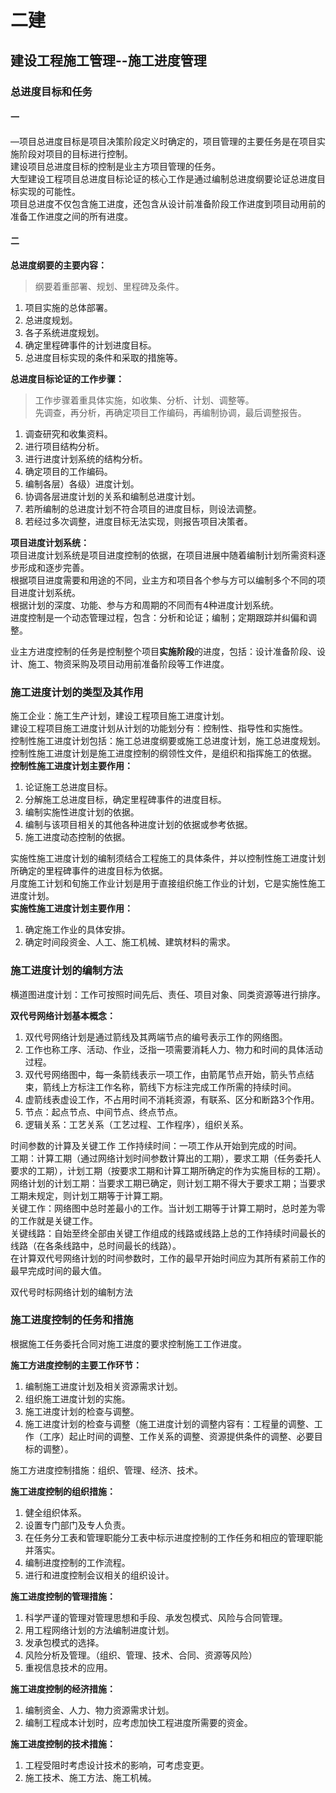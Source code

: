 # 二建

## 建设工程施工管理--施工进度管理

### 总进度目标和任务
#### 一
—项目总进度目标是项目决策阶段定义时确定的，项目管理的主要任务是在项目实施阶段对项目的目标进行控制。  
建设项目总进度目标的控制是业主方项目管理的任务。  
大型建设工程项目总进度目标论证的核心工作是通过编制总进度纲要论证总进度目标实现的可能性。  
项目总进度不仅包含施工进度，还包含从设计前准备阶段工作进度到项目动用前的准备工作进度之间的所有进度。

#### 二
**总进度纲要的主要内容：**  
> 纲要着重部署、规划、里程碑及条件。  
1. 项目实施的总体部署。  
2. 总进度规划。  
3. 各子系统进度规划。  
4. 确定里程碑事件的计划进度目标。  
5. 总进度目标实现的条件和采取的措施等。

**总进度目标论证的工作步骤：**  
> 工作步骤着重具体实施，如收集、分析、计划、调整等。  
> 先调查，再分析，再确定项目工作编码，再编制协调，最后调整报告。  
1. 调查研究和收集资料。  
2. 进行项目结构分析。  
3. 进行进度计划系统的结构分析。  
4. 确定项目的工作编码。  
5. 编制各层）各级）进度计划。  
6. 协调各层进度计划的关系和编制总进度计划。  
7. 若所编制的总进度计划不符合项目的进度目标，则设法调整。  
8. 若经过多次调整，进度目标无法实现，则报告项目决策者。  

**项目进度计划系统：**  
项目进度计划系统是项目进度控制的依据，在项目进展中随着编制计划所需资料逐步形成和逐步完善。  
根据项目进度需要和用途的不同，业主方和项目各个参与方可以编制多个不同的项目进度计划系统。  
根据计划的深度、功能、参与方和周期的不同而有4种进度计划系统。  
进度控制是一个动态管理过程，包含：分析和论证；编制；定期跟踪并纠偏和调整。  

业主方进度控制的任务是控制整个项目**实施阶段**的进度，包括：设计准备阶段、设计、施工、物资采购及项目动用前准备阶段等工作进度。  

### 施工进度计划的类型及其作用

施工企业：施工生产计划，建设工程项目施工进度计划。  
建设工程项目施工进度计划从计划的功能划分有：控制性、指导性和实施性。  
控制性施工进度计划包括：施工总进度纲要或施工总进度计划，施工总进度规划。  
控制性施工进度计划是施工进度控制的纲领性文件，是组织和指挥施工的依据。  
**控制性施工进度计划主要作用：**
1. 论证施工总进度目标。  
2. 分解施工总进度目标，确定里程碑事件的进度目标。  
3. 编制实施性进度计划的依据。  
4. 编制与该项目相关的其他各种进度计划的依据或参考依据。  
5. 施工进度动态控制的依据。

实施性施工进度计划的编制须结合工程施工的具体条件，并以控制性施工进度计划所确定的里程碑事件的进度目标为依据。  
月度施工计划和旬施工作业计划是用于直接组织施工作业的计划，它是实施性施工进度计划。  
**实施性施工进度计划主要作用：**  
1. 确定施工作业的具体安排。
2. 确定时间段资金、人工、施工机械、建筑材料的需求。  

### 施工进度计划的编制方法  

横道图进度计划：工作可按照时间先后、责任、项目对象、同类资源等进行排序。  

**双代号网络计划基本概念：**    
1. 双代号网络计划是通过箭线及其两端节点的编号表示工作的网络图。 
2. 工作也称工序、活动、作业，泛指一项需要消耗人力、物力和时间的具体活动过程。  
3. 双代号网络图中，每一条箭线表示一项工作，由箭尾节点开始，箭头节点结束，箭线上方标注工作名称，箭线下方标注完成工作所需的持续时间。  
4. 虚箭线表虚设工作，不占用时间不消耗资源，有联系、区分和断路3个作用。  
5. 节点：起点节点、中间节点、终点节点。    
6. 逻辑关系：工艺关系（工艺过程、工作程序），组织关系。  

时间参数的计算及关键工作
工作持续时间：一项工作从开始到完成的时间。  
工期：计算工期（通过网络计划时间参数计算出的工期），要求工期（任务委托人要求的工期），计划工期（按要求工期和计算工期所确定的作为实施目标的工期）。  
网络计划的计划工期：当要求工期已确定，则计划工期不得大于要求工期；当要求工期未规定，则计划工期等于计算工期。  
关键工作：网络图中总时差最小的工作。当计划工期等于计算工期时，总时差为零的工作就是关键工作。    
关键线路：自始至终全部由关键工作组成的线路或线路上总的工作持续时间最长的线路（在各条线路中，总时间最长的线路）。  
在计算双代号网络计划的时间参数时，工作的最早开始时间应为其所有紧前工作的最早完成时间的最大值。  

双代号时标网络计划的编制方法

### 施工进度控制的任务和措施  

根据施工任务委托合同对施工进度的要求控制施工工作进度。  

**施工方进度控制的主要工作环节：**  
1. 编制施工进度计划及相关资源需求计划。  
2. 组织施工进度计划的实施。  
3. 施工进度计划的检查与调整。  
4. 施工进度计划的检查与调整（施工进度计划的调整内容有：工程量的调整、工作（工序）起止时间的调整、工作关系的调整、资源提供条件的调整、必要目标的调整）。    

施工方进度控制措施：组织、管理、经济、技术。  

**施工进度控制的组织措施：**  
1. 健全组织体系。  
2. 设置专门部门及专人负责。  
3. 在任务分工表和管理职能分工表中标示进度控制的工作任务和相应的管理职能并落实。  
4. 编制进度控制的工作流程。  
5. 进行和进度控制会议相关的组织设计。  

**施工进度控制的管理措施：**  
1. 科学严谨的管理对管理思想和手段、承发包模式、风险与合同管理。  
2. 用工程网络计划的方法编制进度计划。  
3. 发承包模式的选择。  
4. 风险分析及管理。（组织、管理、技术、合同、资源等风险）  
5. 重视信息技术的应用。

**施工进度控制的经济措施：**  
1. 编制资金、人力、物力资源需求计划。  
2. 编制工程成本计划时，应考虑加快工程进度所需要的资金。  

**施工进度控制的技术措施：**  
1. 工程受阻时考虑设计技术的影响，可考虑变更。  
2. 施工技术、施工方法、施工机械。

